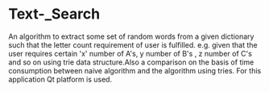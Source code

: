 # Text-_Search

An algorithm to extract some set of random words from a given dictionary such that the letter count requirement 
of user is fulfilled. e.g. given that the user requires certain 'x' number of A's, y number of B's , z 
number of C's and so on using trie data structure.Also a comparison on the basis of time consumption between
naive algorithm and the algorithm using tries. For this application Qt platform is used.
